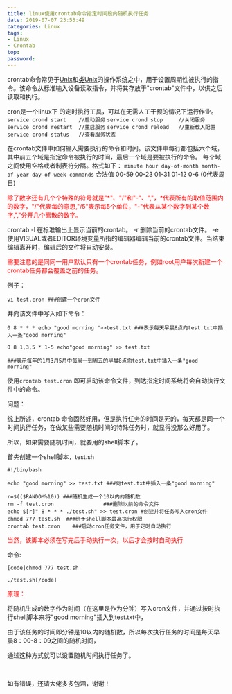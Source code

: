 ```yaml
---
title: linux使用crontab命令指定时间段内随机执行任务
date: 2019-07-07 23:53:49
categories: Linux
tags: 
- Linux
- Crontab
top:
password:
---
```


crontab命令常见于[Unix](https://baike.baidu.com/item/Unix)和[类Unix](https://baike.baidu.com/item/%E7%B1%BBUnix)的操作系统之中，用于设置周期性被执行的指令。该命令从标准输入设备读取指令，并将其存放于"crontab"文件中，以供之后读取和执行。

cron是一个linux下 的定时执行工具，可以在无需人工干预的情况下运行作业。
`service crond start    //启动服务`
`service crond stop     //关闭服务`
`service crond restart  //重启服务`
`service crond reload   //重新载入配置`
`service crond status   //查看服务状态`

在crontab文件中如何输入需要执行的命令和时间。该文件中每行都包括六个域，其中前五个域是指定命令被执行的时间，最后一个域是要被执行的命令。
每个域之间使用空格或者制表符分隔。格式如下：
`minute hour day-of-month month-of-year day-of-week commands`
合法值 00-59 00-23 01-31 01-12 0-6 (0代表周日)

<span style="color: #ff0000;">除了数字还有几个个特殊的符号就是"*"、"/"和"-"、","，*代表所有的取值范围内的数字，"/"代表每的意思,"/5"表示每5个单位，"-"代表从某个数字到某个数字,","分开几个离散的数字。</span>

crontab -l 在标准输出上显示当前的crontab。
-r 删除当前的crontab文件。
-e 使用VISUAL或者EDITOR环境变量所指的编辑器编辑当前的crontab文件。当结束编辑离开时，编辑后的文件将自动安装。

<span style="color: #ff0000;">需要注意的是同同一用户默认只有一个crontab任务，例如root用户每次新建一个crontab任务都会覆盖之前的任务。</span>

例子：

`vi test.cron ###创建一个cron文件`

并向该文件中写入如下命令：

```shell
0 8 * * * echo "good morning ">>test.txt ###表示每天早晨8点向test.txt中插入一条"good morning"

0 8 1,3,5 * 1-5 echo"good morning" >> test.txt

###表示每年的1月3月5月中每周一到周五的早晨8点向test.txt中插入一条"good morning"
```

使用`crontab test.cron`  即可启动该命令文件，到达指定时间系统将会自动执行文件中的命令。

问题：

综上所述，crontab 命令固然好用，但是执行任务的时间是死的，每天都是同一个时间执行任务，在做某些需要随机时间的特殊任务时，就显得没那么好用了。

所以，如果需要随机时间，就要用的shell脚本了。

首先创建一个shell脚本，test.sh

```shell
#!/bin/bash

echo "good morning" >> test.txt ###向test.txt中插入一条"good morning"

r=$(($RANDOM%10)) ###随机生成一个10以内的随机数
rm -f test.cron                ###删除以前的命令文件
echo $[r]" 8 * * * ./test.sh" >> test.cron #创建并将任务写入cron文件
chmod 777 test.sh  ###给予shell脚本最高执行权限
crontab test.cron    ###启动cron任务文件，用于定时自动执行
```

<span style="color: #ff0000;">当然，该脚本必须在写完后手动执行一次，以后才会按时自动执行</span>

命令:

`[code]chmod 777 test.sh`

`./test.sh[/code]`

<span style="color: #ff0000;">原理：</span>

将随机生成的数字作为时间（在这里是作为分钟）写入cron文件，并通过按时执行shell脚本来将"good morning"插入到test.txt中，

由于该任务的时间即分钟是10以内的随机数，所以每次执行任务的时间是每天早晨8：00-8：09之间的随机时间，

通过这种方式就可以设置随机时间执行任务了。

&nbsp;

如有错误，还请大佬多多包涵，谢谢！